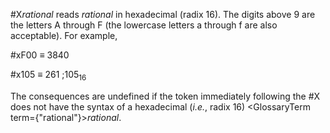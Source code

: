  



#X*rational* reads *rational* in hexadecimal (radix 16). The digits above 9 are the letters A through F (the lowercase letters a through f are also acceptable). For example, 



#xF00 *≡* 3840 



#x105 *≡* 261 ;105<sub>16</sub> 



The consequences are undefined if the token immediately following the #X does not have the syntax of a hexadecimal (*i.e.*, radix 16) <GlossaryTerm  term={"rational"}><i>rational</i></GlossaryTerm>. 



